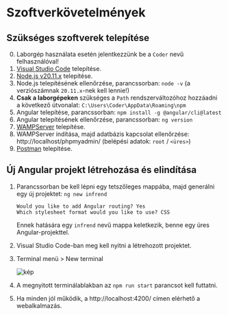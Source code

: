 # Szoftverkövetelmények

## Szükséges szoftverek telepítése
0. Laborgép használata esetén jelentkezzünk be a `Coder` nevű felhasználóval!
1. [Visual Studio Code](https://code.visualstudio.com/) telepítése.
2. [Node.js v20.11.x](https://nodejs.org/dist/v20.11.0/node-v20.11.0-x64.msi) telepítése.
3. Node.js telepítésének ellenőrzése, parancssorban: `node -v` (a verziószámnak `20.11.x`-nek kell lennie!)
4. **Csak a laborgépeken** szükséges a `Path` rendszerváltozóhoz hozzáadni a következő útvonalat: `C:\Users\Coder\AppData\Roaming\npm`
5. Angular telepítése, parancssorban: `npm install -g @angular/cli@latest`
6. Angular telepítésének ellenőrzése, parancssorban: `ng version`
7. [WAMPServer](https://sourceforge.net/projects/wampserver/files/WampServer%203/WampServer%203.0.0/wampserver3.3.0_x64.exe/download) telepítése.
8. WAMPServer indítása, majd adatbázis kapcsolat ellenőrzése: http://localhost/phpmyadmin/ (belépési adatok: `root` / `<üres>`)
9. [Postman](https://dl.pstmn.io/download/latest/win64) telepítése.

## Új Angular projekt létrehozása és elindítása
1. Parancssorban be kell lépni egy tetszőleges mappába, majd generálni egy új projektet: `ng new infrend`
    ```
    Would you like to add Angular routing? Yes
    Which stylesheet format would you like to use? CSS
    ```
    Ennek hatására egy `infrend` nevű mappa keletkezik, benne egy üres Angular-projekttel.

2. Visual Studio Code-ban meg kell nyitni a létrehozott projektet.
3. Terminal menü > New terminal

    ![kép](https://user-images.githubusercontent.com/14952854/220696206-66b76fe4-1b76-40fd-878f-5f7aa84379d8.png)

5. A megnyitott terminálablakban az ``npm run start`` parancsot kell futtatni.
6. Ha minden jól működik, a http://localhost:4200/ címen elérhető a webalkalmazás.
